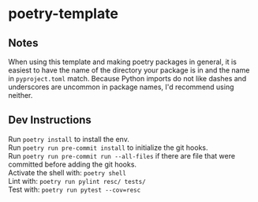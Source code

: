 # poetry-template

## Notes
When using this template and making poetry packages in general, it is easiest to have the name of the directory your package is in and the name in `pyproject.toml` match. Because Python imports do not like dashes and underscores are uncommon in package names, I'd recommend using neither.  

## Dev Instructions
Run `poetry install` to install the env.  
Run `poetry run pre-commit install` to initialize the git hooks.  
Run `poetry run pre-commit run --all-files` if there are file that were committed before adding the git hooks.  
Activate the shell with: `poetry shell`  
Lint with: `poetry run pylint resc/ tests/`  
Test with: `poetry run pytest --cov=resc`
